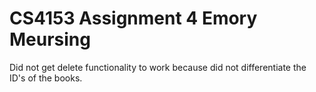 # CS4153 Assignment 4 Emory Meursing
 
Did not get delete functionality to work because did not differentiate the ID's of the books.
